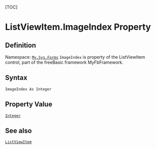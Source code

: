 [TOC]
# ListViewItem.ImageIndex Property

## Definition
Namespace: [`My.Sys.Forms`](My.Sys.Forms.md)
`ImageIndex` is property of the ListViewItem control, part of the freeBasic framework MyFbFramework.
## Syntax
```freeBasic
ImageIndex As Integer
```
## Property Value
[`Integer`]("https://www.freebasic.net/wiki/KeyPgInteger")
## See also
[`ListViewItem`](ListViewItem.md)
